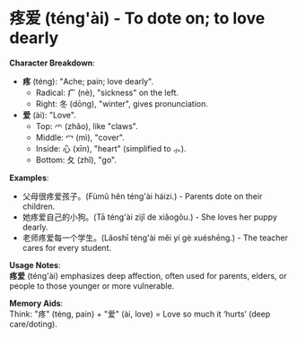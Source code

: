 # **疼爱 (téng'ài) - To dote on; to love dearly**

**Character Breakdown**:  
- **疼** (téng): "Ache; pain; love dearly".
  - Radical: 疒 (nè), "sickness" on the left.
  - Right: 冬 (dōng), "winter", gives pronunciation.  
- **爱** (ài): "Love".
  - Top: 爫 (zhǎo), like "claws".
  - Middle: 冖 (mì), "cover".
  - Inside: 心 (xīn), "heart" (simplified to ⺗).
  - Bottom: 夂 (zhǐ), "go".

**Examples**:  
- 父母很疼爱孩子。(Fùmǔ hěn téng'ài háizi.) - Parents dote on their children.  
- 她疼爱自己的小狗。(Tā téng'ài zìjǐ de xiǎogǒu.) - She loves her puppy dearly.  
- 老师疼爱每一个学生。(Lǎoshī téng'ài měi yí gè xuéshēng.) - The teacher cares for every student.

**Usage Notes**:  
**疼爱** (téng'ài) emphasizes deep affection, often used for parents, elders, or people to those younger or more vulnerable.

**Memory Aids**:  
Think: "疼" (téng, pain) + "爱" (ài, love) = Love so much it ‘hurts’ (deep care/doting).